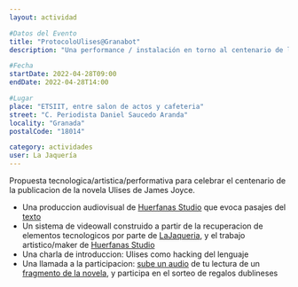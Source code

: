 ```yaml
---
layout: actividad

#Datos del Evento
title: "ProtocoloUlises@Granabot"
description: "Una performance / instalación en torno al centenario de la publicacion de Ulises de James Joyce"

#Fecha
startDate: 2022-04-28T09:00
endDate: 2022-04-28T14:00

#Lugar
place: "ETSIIT, entre salon de actos y cafeteria"
street: "C. Periodista Daniel Saucedo Aranda"
locality: "Granada"
postalCode: "18014"

category: actividades
user: La Jaquería
---
```


Propuesta tecnologica/artistica/performativa para celebrar el centenario de la publicacion de la novela Ulises de James Joyce. 

- Una produccion audiovisual de [Huerfanas Studio](https://www.huerfanas.studio/) que evoca pasajes del [texto](https://weblitera.com/book/?id=121&lng=5&ch=1&l=en)
- Un sistema de videowall construido a partir de la recuperacion de elementos tecnologicos por parte de [LaJaqueria](https://lajaqueria.org), y el trabajo artistico/maker de [Huerfanas Studio](https://www.huerfanas.studio/)
- Una charla de introduccion: Ulises como hacking del lenguaje 
- Una llamada a la participacion: [sube un audio](https://chat.whatsapp.com/L7qH4wunvdRJ9R87oOrb0y) de tu lectura de un [fragmento de la novela](https://weblitera.com/book/?id=121&lng=5&ch=1&l=en), y participa en el sorteo de regalos dublineses
